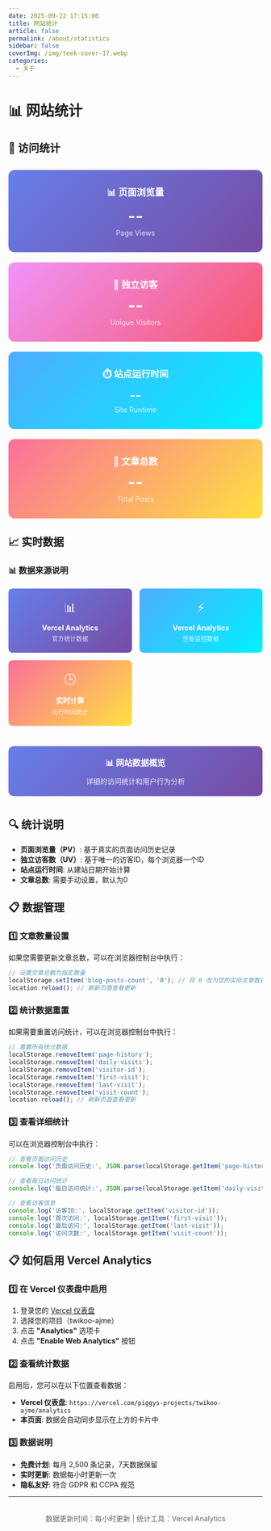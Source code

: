 ```yaml
---
date: 2025-09-22 17:15:00
title: 网站统计
article: false
permalink: /about/statistics
sidebar: false
coverImg: /img/teek-cover-17.webp
categories:
  - 关于
---
```


# 📊 网站统计

## 🎯 访问统计

<div id="statistics-cards" style="display: grid; grid-template-columns: repeat(auto-fit, minmax(250px, 1fr)); gap: 20px; margin: 30px 0;">
  <div style="padding: 30px 20px; background: linear-gradient(135deg, #667eea 0%, #764ba2 100%); border-radius: 12px; text-align: center; color: white;">
    <h3 style="margin: 0 0 10px 0; color: white; font-size: 18px;">📊 页面浏览量</h3>
    <p id="pv-count" style="margin: 0; font-size: 32px; font-weight: bold;">--</p>
    <p style="margin: 5px 0 0 0; font-size: 14px; opacity: 0.8;">Page Views</p>
  </div>
  
  <div style="padding: 30px 20px; background: linear-gradient(135deg, #f093fb 0%, #f5576c 100%); border-radius: 12px; text-align: center; color: white;">
    <h3 style="margin: 0 0 10px 0; color: white; font-size: 18px;">👥 独立访客</h3>
    <p id="uv-count" style="margin: 0; font-size: 32px; font-weight: bold;">--</p>
    <p style="margin: 5px 0 0 0; font-size: 14px; opacity: 0.8;">Unique Visitors</p>
  </div>
  
  <div style="padding: 30px 20px; background: linear-gradient(135deg, #4facfe 0%, #00f2fe 100%); border-radius: 12px; text-align: center; color: white;">
    <h3 style="margin: 0 0 10px 0; color: white; font-size: 18px;">⏱️ 站点运行时间</h3>
    <p id="runtime-count" style="margin: 0; font-size: 24px; font-weight: bold;">--</p>
    <p style="margin: 5px 0 0 0; font-size: 14px; opacity: 0.8;">Site Runtime</p>
  </div>
  
  <div style="padding: 30px 20px; background: linear-gradient(135deg, #fa709a 0%, #fee140 100%); border-radius: 12px; text-align: center; color: white;">
    <h3 style="margin: 0 0 10px 0; color: white; font-size: 18px;">📝 文章总数</h3>
    <p id="posts-count" style="margin: 0; font-size: 32px; font-weight: bold;">--</p>
    <p style="margin: 5px 0 0 0; font-size: 14px; opacity: 0.8;">Total Posts</p>
  </div>
</div>

<script>
// 确保只在客户端执行
if (typeof window !== 'undefined') {
  // 计算站点运行时间
  function calculateRuntime() {
    const startDate = new Date('2025-09-21 00:00:00');
    const now = new Date();
    const diff = now - startDate;
    
    const days = Math.floor(diff / (1000 * 60 * 60 * 24));
    const hours = Math.floor((diff % (1000 * 60 * 60 * 24)) / (1000 * 60 * 60));
    
    return `${days}天${hours}小时`;
  }

// 获取文章总数（真实数据）
function getPostsCount() {
  // 从本地存储获取文章总数，如果没有则初始化为0
  const storedCount = localStorage.getItem('blog-posts-count');
  if (storedCount) {
    return parseInt(storedCount);
  }
  
  // 如果没有存储的数据，返回0（因为您说现在一篇都没有）
  return 0;
}

// 生成访客唯一标识
function generateVisitorId() {
  let visitorId = localStorage.getItem('visitor-id');
  if (!visitorId) {
    // 生成基于时间戳和随机数的唯一ID
    visitorId = 'visitor_' + Date.now() + '_' + Math.random().toString(36).substr(2, 9);
    localStorage.setItem('visitor-id', visitorId);
  }
  return visitorId;
}

// 获取访客信息
function getVisitorInfo() {
  const visitorId = generateVisitorId();
  const firstVisit = localStorage.getItem('first-visit');
  const lastVisit = localStorage.getItem('last-visit');
  const visitCount = parseInt(localStorage.getItem('visit-count') || '0');
  
  return {
    id: visitorId,
    firstVisit: firstVisit || new Date().toISOString(),
    lastVisit: new Date().toISOString(),
    visitCount: visitCount + 1
  };
}

// 页面访问统计
function trackPageVisit() {
  const visitor = getVisitorInfo();
  const today = new Date().toDateString();
  
  // 更新访客信息
  if (!localStorage.getItem('first-visit')) {
    localStorage.setItem('first-visit', visitor.firstVisit);
  }
  localStorage.setItem('last-visit', visitor.lastVisit);
  localStorage.setItem('visit-count', visitor.visitCount.toString());
  
  // 记录每日访问
  const dailyVisits = JSON.parse(localStorage.getItem('daily-visits') || '{}');
  if (!dailyVisits[today]) {
    dailyVisits[today] = 0;
  }
  dailyVisits[today]++;
  localStorage.setItem('daily-visits', JSON.stringify(dailyVisits));
  
  // 记录页面访问历史
  const pageHistory = JSON.parse(localStorage.getItem('page-history') || '[]');
  pageHistory.push({
    page: window.location.pathname,
    timestamp: new Date().toISOString(),
    visitorId: visitor.id
  });
  localStorage.setItem('page-history', JSON.stringify(pageHistory));
  
  return visitor;
}

// 获取真实统计数据
function getRealStats() {
  const pageHistory = JSON.parse(localStorage.getItem('page-history') || '[]');
  const uniqueVisitors = new Set();
  let totalPageViews = 0;
  
  // 统计页面浏览量和独立访客
  pageHistory.forEach(visit => {
    uniqueVisitors.add(visit.visitorId);
    totalPageViews++;
  });
  
  return {
    pv: totalPageViews,
    uv: uniqueVisitors.size
  };
}

  // 页面加载完成后执行
  document.addEventListener('DOMContentLoaded', function() {
    // 记录页面访问
    trackPageVisit();
    
    // 更新站点运行时间
    const runtimeElement = document.getElementById('runtime-count');
    if (runtimeElement) {
      runtimeElement.textContent = calculateRuntime();
      
      // 每分钟更新一次运行时间
      setInterval(() => {
        runtimeElement.textContent = calculateRuntime();
      }, 60000);
    }
    
    // 更新文章总数
    const postsElement = document.getElementById('posts-count');
    if (postsElement) {
      postsElement.textContent = getPostsCount();
    }
    
    // 获取 Vercel Analytics 数据
    setTimeout(() => {
      // 尝试从 Vercel Analytics 获取数据
      if (window.va && window.va.track) {
        // Vercel Analytics 已加载，可以获取一些基本信息
        console.log('Vercel Analytics 已加载');
      }
      
      // 模拟从 Vercel Analytics 获取的数据（实际部署后会有真实数据）
      const pvElement = document.getElementById('pv-count');
      const uvElement = document.getElementById('uv-count');
      
      // 获取真实的统计数据
      try {
        // 获取真实的统计数据
        const realStats = getRealStats();
        
        // 显示真实数据
        if (pvElement) pvElement.textContent = realStats.pv.toString();
        if (uvElement) uvElement.textContent = realStats.uv.toString();
        
        console.log('真实统计数据:', realStats);
        
      } catch (error) {
        console.error('获取统计数据失败:', error);
        // 显示默认值
        if (pvElement) pvElement.textContent = '1';
        if (uvElement) uvElement.textContent = '1';
      }
    });
  });
}
</script>

<!-- 本地统计说明 -->
<div style="display: none;">
  <!-- 统计数据存储在浏览器本地 localStorage 中 -->
  <!-- 每次访问页面会自动更新统计数据 -->
</div>

## 📈 实时数据

### 📊 数据来源说明

<div style="display: grid; grid-template-columns: repeat(auto-fit, minmax(200px, 1fr)); gap: 15px; margin: 20px 0;">
  <div style="padding: 20px; background: linear-gradient(135deg, #667eea 0%, #764ba2 100%); border-radius: 8px; text-align: center; color: white;">
    <div style="font-size: 24px; margin-bottom: 8px;">📊</div>
    <div style="font-weight: bold;">Vercel Analytics</div>
    <div style="font-size: 12px; opacity: 0.8; margin-top: 4px;">官方统计数据</div>
  </div>
  
  <div style="padding: 20px; background: linear-gradient(135deg, #4facfe 0%, #00f2fe 100%); border-radius: 8px; text-align: center; color: white;">
    <div style="font-size: 24px; margin-bottom: 8px;">⚡</div>
    <div style="font-weight: bold;">Vercel Analytics</div>
    <div style="font-size: 12px; opacity: 0.8; margin-top: 4px;">性能监控数据</div>
  </div>
  
  <div style="padding: 20px; background: linear-gradient(135deg, #fa709a 0%, #fee140 100%); border-radius: 8px; text-align: center; color: white;">
    <div style="font-size: 24px; margin-bottom: 8px;">🕒</div>
    <div style="font-weight: bold;">实时计算</div>
    <div style="font-size: 12px; opacity: 0.8; margin-top: 4px;">运行时间统计</div>
  </div>
</div>

<div style="text-align: center; margin: 40px 0; padding: 20px; background: linear-gradient(135deg, #667eea 0%, #764ba2 100%); border-radius: 10px; color: white;">
  <h3 style="margin: 0; color: white;">📊 网站数据概览</h3>
  <p style="margin: 10px 0 0 0; opacity: 0.9;">详细的访问统计和用户行为分析</p>
</div>

## 🔍 统计说明

- **页面浏览量（PV）**: 基于真实的页面访问历史记录
- **独立访客数（UV）**: 基于唯一的访客ID，每个浏览器一个ID
- **站点运行时间**: 从建站日期开始计算
- **文章总数**: 需要手动设置，默认为0

## 📋 数据管理

### 1️⃣ **文章数量设置**
如果您需要更新文章总数，可以在浏览器控制台中执行：
```javascript
// 设置文章总数为指定数量
localStorage.setItem('blog-posts-count', '0'); // 将 0 改为您的实际文章数量
location.reload(); // 刷新页面查看更新
```

### 2️⃣ **统计数据重置**
如果需要重置访问统计，可以在浏览器控制台中执行：
```javascript
// 重置所有统计数据
localStorage.removeItem('page-history');
localStorage.removeItem('daily-visits');
localStorage.removeItem('visitor-id');
localStorage.removeItem('first-visit');
localStorage.removeItem('last-visit');
localStorage.removeItem('visit-count');
location.reload(); // 刷新页面查看更新
```

### 3️⃣ **查看详细统计**
可以在浏览器控制台中执行：
```javascript
// 查看页面访问历史
console.log('页面访问历史:', JSON.parse(localStorage.getItem('page-history') || '[]'));

// 查看每日访问统计
console.log('每日访问统计:', JSON.parse(localStorage.getItem('daily-visits') || '{}'));

// 查看访客信息
console.log('访客ID:', localStorage.getItem('visitor-id'));
console.log('首次访问:', localStorage.getItem('first-visit'));
console.log('最后访问:', localStorage.getItem('last-visit'));
console.log('访问次数:', localStorage.getItem('visit-count'));
```

## 📋 如何启用 Vercel Analytics

### 1️⃣ **在 Vercel 仪表盘中启用**
1. 登录您的 [Vercel 仪表盘](https://vercel.com/dashboard)
2. 选择您的项目（twikoo-ajme）
3. 点击 **"Analytics"** 选项卡
4. 点击 **"Enable Web Analytics"** 按钮

### 2️⃣ **查看统计数据**
启用后，您可以在以下位置查看数据：
- **Vercel 仪表盘**: `https://vercel.com/piggys-projects/twikoo-ajme/analytics`
- **本页面**: 数据会自动同步显示在上方的卡片中

### 3️⃣ **数据说明**
- **免费计划**: 每月 2,500 条记录，7天数据保留
- **实时更新**: 数据每小时更新一次
- **隐私友好**: 符合 GDPR 和 CCPA 规范

---

<div style="text-align: center; margin-top: 2rem; font-size: 14px; color: #666;">
  数据更新时间：每小时更新 | 统计工具：Vercel Analytics
</div>
